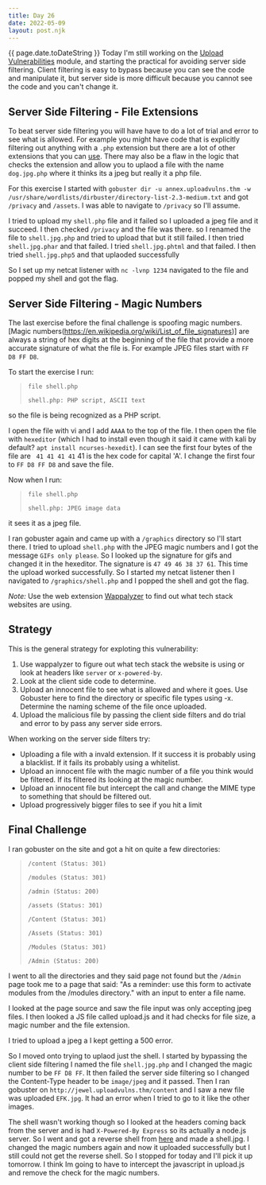 ```yaml
---
title: Day 26
date: 2022-05-09
layout: post.njk
---
```


{{ page.date.toDateString }}
Today I'm still working on the [Upload Vulnerabilities](https://tryhackme.com/room/uploadvulns) module, and starting the practical for avoiding server side filtering. Client filtering is easy to bypass because you can see the code and manipulate it, but server side is more difficult because you cannot see the code and you can't change it.

## Server Side Filtering - File Extensions
To beat server side filtering you will have have to do a lot of trial and error to see what is allowed. For example you might have code that is explicitly filtering out anything with a `.php` extension but there are a lot of other extensions that you can [use](https://en.wikipedia.org/wiki/PHP). There may also be a flaw in the logic that checks the extension and allow you to uplaod a file with the name `dog.jpg.php` where it thinks its a jpeg but really it a php file.

For this exercise I started with `gobuster dir -u annex.uploadvulns.thm -w /usr/share/wordlists/dirbuster/directory-list-2.3-medium.txt` and got `/privacy` and `/assets`. I was able to navigate to `/privacy` so I'll assume.

I tried to upload my `shell.php` file and it failed so I uploaded a jpeg file and it succeed. I then checked `/privacy` and the file was there. so I renamed the file to `shell.jpg.php` and tried to upload that but it still failed. I then tried `shell.jpg.phar` and that failed. I tried `shell.jpg.phtml` and that failed. I then tried `shell.jpg.php5` and that uplaoded successfully

So I set up my netcat listener with `nc -lvnp 1234` navigated to the file and popped my shell and got the flag.

## Server Side Filtering - Magic Numbers
The last exercise before the final challenge is spoofing magic numbers. [Magic numbers(https://en.wikipedia.org/wiki/List_of_file_signatures)] are always a string of hex digits at the beginning of the file that provide a more accurate signature of what the file is. For example JPEG files start with `FF D8 FF D8`.

To start the exercise I run:
>`file shell.php`
>
>`shell.php: PHP script, ASCII text`

so the file is  being recognized as a PHP script.

I open the file with vi and I add `AAAA` to the top of the file. I then open the file with `hexeditor` (which I had to install even though it said it came with kali by default? `apt install ncurses-hexedit`). I can see the first four bytes of the file are ` 41 41 41 41` 41 is the hex code for capital 'A'. I change the first four to `FF D8 FF D8` and save the file.

Now when I run:
>`file shell.php`
>
>`shell.php: JPEG image data`

it sees it as a jpeg file.

I ran gobuster again and came up with a `/graphics` directory so I'll start there. I tried to upload `shell.php` with the JPEG magic numbers and I got the message `GIFs only please`. So I looked up the signature for gifs and changed it in the hexeditor. The signature is `47 49 46 38 37 61`. This time the upload worked successfully. So I started my netcat listener then I navigated to `/graphics/shell.php` and I popped the shell and got the flag.

*Note:* Use the web extension [Wappalyzer](https://www.wappalyzer.com/) to find out what tech stack websites are using.

## Strategy
This is the general strategy for exploting this vulnerability:
1. Use wappalyzer to figure out what tech stack the website is using or look at headers like `server` or `x-powered-by`.
2. Look at the client side code to determine.
3. Upload an innocent file to see what is allowed and where it goes. Use Gobuster here to find the directory or specific file types using -x. Determine the naming scheme of the file once uploaded.
4. Upload the malicious file by passing the client side filters and do trial and error to by pass any server side errors.

When working on the server side filters try:
- Uploading a file with a invald extension. If it success it is probably using a blacklist. If it fails its probably using a whitelist.
- Upload an innocent file with the magic number of a file you think would be filtered. If its filtered its looking at the magic number.
- Upload an innocent file but intercept the call and change the MIME type to something that should be filtered out.
- Upload progressively bigger files to see if you hit a limit

## Final Challenge
I ran gobuster on the site and got a hit on quite a few directories:
>`/content (Status: 301)`
>
>`/modules (Status: 301)`
>
>`/admin (Status: 200)`
>
>`/assets (Status: 301)`
>
>`/Content (Status: 301)`
>
>`/Assets (Status: 301)`
>
>`/Modules (Status: 301)`
>
>`/Admin (Status: 200)`


I went to all the directories and they said page not found but the `/Admin` page took me to a page that said: "As a reminder: use this form to activate modules from the /modules directory." with an input to enter a file name.


I looked at the page source and saw the file input was only accepting jpeg files. I then looked a JS file called upload.js and it had checks for file size, a magic number and the file extension.

I tried to upload a jpeg a I kept getting a 500 error.

So I moved onto trying to uplaod just the shell. I started by bypassing the client side filtering I named the file `shell.jpg.php` and I changed the magic number to be `FF D8 FF`. It then failed the server side filtering so I changed the Content-Type header to be `image/jpeg` and it passed. Then I ran gobuster on `http://jewel.uploadvulns.thm/content` and I saw a new file was uploaded `EFK.jpg`. It had an error when I tried to go to it like the other images.

The shell wasn't working though so I looked at the headers coming back from the server and is had `X-Powered-By Express` so its actually a node.js server. So I went and got a reverse shell from [here](https://github.com/swisskyrepo/PayloadsAllTheThings/blob/master/Methodology%20and%20Resources/Reverse%20Shell%20Cheatsheet.md#nodejs) and made a shell.jpg. I changed the magic numbers again and now it uploaded successfully but I still could not get the reverse shell. So I stopped for today and I'll pick it up tomorrow. I think Im going to have to intercept the javascript in upload.js and remove the check for the magic numbers.
